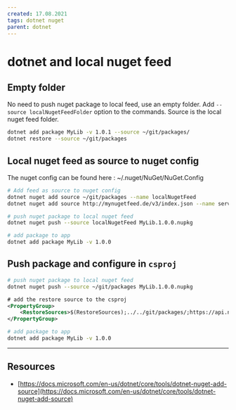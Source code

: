 ```yaml
---
created: 17.08.2021
tags: dotnet nuget
parent: dotnet
---
```


# dotnet and local nuget feed

## Empty folder

No need to push nuget package to local feed, use an empty folder.
Add `--source localNugetFeedFolder` option to the commands.
Source is the local nuget feed folder.

```bash
dotnet add package MyLib -v 1.0.1 --source ~/git/packages/
dotnet restore --source ~/git/packages
```

## Local nuget feed as source to nuget config

The nuget config can be found here : ~/.nuget/NuGet/NuGet.Config

```bash
# Add feed as source to nuget config
dotnet nuget add source ~/git/packages --name localNugetFeed
dotnet nuget add source http://mynugetfeed.de/v3/index.json --name serverNugetFeed
```

```bash
# push nuget package to local nuget feed
dotnet nuget push --source localNugetFeed MyLib.1.0.0.nupkg 
```

```bash
# add package to app
dotnet add package MyLib -v 1.0.0
```

## Push package and configure in `csproj`

```bash
# push nuget package to local nuget feed
dotnet nuget push --source ~/git/packages MyLib.1.0.0.nupkg 
```

```xml
# add the restore source to the csproj
<PropertyGroup>
    <RestoreSources>$(RestoreSources);../../git/packages/;https://api.nuget.org/v3/index.json</RestoreSources>
</PropertyGroup>
```

```bash
# add package to app
dotnet add package MyLib -v 1.0.0
```

---

## Resources

* [https://docs.microsoft.com/en-us/dotnet/core/tools/dotnet-nuget-add-source](https://docs.microsoft.com/en-us/dotnet/core/tools/dotnet-nuget-add-source)
